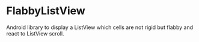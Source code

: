 FlabbyListView
==============

Android library to display a ListView which cells are not rigid but flabby and react to ListView scroll.
